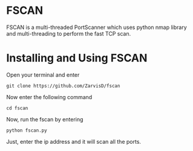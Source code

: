 # FSCAN

FSCAN is a multi-threaded PortScanner which uses python nmap library and multi-threading to perform the fast TCP scan.

# Installing and Using FSCAN

Open your terminal and enter 

```
git clone https://github.com/ZarvisD/fscan

```
Now enter the following command

```
cd fscan

```

Now, run the fscan by entering

```
python fscan.py
```

Just, enter the ip address and it will scan all the ports.

